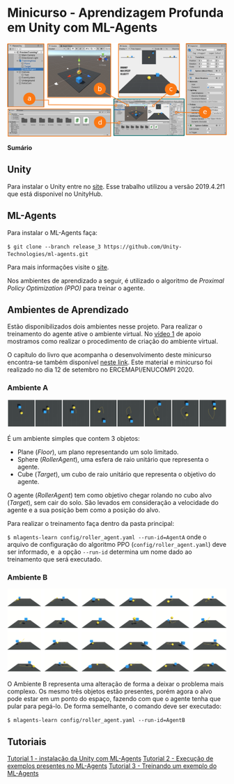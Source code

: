 # Minicurso - Aprendizagem Profunda em Unity com ML-Agents

![](docs/images/PreviewUnityMinicurso.png)

**Sumário**

## Unity

Para instalar o Unity entre no [site](https://store.unity.com/download?ref=personal "site"). Esse trabalho utilizou a versão 2019.4.2f1 que está disponivel no UnityHub.

## ML-Agents

Para instalar o ML-Agents faça:

`
$ git clone --branch release_3 https://github.com/Unity-Technologies/ml-agents.git
`

Para mais informações visite o [site](https://github.com/Unity-Technologies/ml-agents/blob/release_3_docs/docs/Readme.md "site").

Nos ambientes de aprendizado a seguir, é utilizado o algoritmo de *Proximal Policy Optimization (PPO)* para treinar o agente.


## Ambientes de Aprendizado

Estão disponibilizados dois ambientes nesse projeto. Para realizar o treinamento do agente ative o ambiente virtual. No [vídeo 1](https://www.youtube.com/watch?v=gU9UIHbMdDk "Tutorial 1") de apoio mostramos como realizar o procedimento de criação do ambiente virtual. 

O capítulo do livro que acompanha o desenvolvimento deste minicurso encontra-se também disponível [neste link](https://sol.sbc.org.br/livros/index.php/sbc/catalog/view/48/221/459-1). Este material e minicurso foi realizado no dia 12 de setembro no ERCEMAPI/ENUCOMPI 2020.

### Ambiente A

![](docs/images/AmbienteA.png)

É um ambiente simples que contem 3 objetos:

- Plane (*Floor*), um plano representando um solo limitado.
- Sphere (*RollerAgent*), uma esfera de raio unitário que representa o agente.
- Cube (*Target*), um cubo de raio unitário que representa o objetivo do agente.

O agente (*RollerAgent*) tem como objetivo chegar rolando no cubo alvo (*Target*), sem cair do solo. São levados em consideração a velocidade do agente e a sua posição bem como a posição do alvo.

Para realizar o treinamento faça dentro da pasta principal:

`
$ mlagents-learn config/roller_agent.yaml --run-id=AgentA
`
onde o arquivo de configuração do algoritmo PPO (`config/roller_agent.yaml`) deve ser informado, e  a opção `--run-id` determina um nome dado ao treinamento que será executado.

### Ambiente B

![](docs/images/AmbienteB.png)

O Ambiente B representa uma alteração de forma a deixar o problema mais complexo. Os mesmo três objetos estão presentes, porém agora o alvo pode estar em um ponto do espaço, fazendo com que o agente tenha que pular para pegá-lo. De forma semelhante, o comando deve ser executado:

`
$ mlagents-learn config/roller_agent.yaml --run-id=AgentB
`

## Tutoriais

[Tutorial 1 - instalação da Unity com ML-Agents](https://www.youtube.com/watch?v=gU9UIHbMdDk "Tutorial 1")
[Tutorial 2 - Execução de exemplos presentes no ML-Agents](https://www.youtube.com/watch?v=PVl3hcvJxYY "Tutorial 2")
[Tutorial 3 - Treinando um exemplo do ML-Agents](https://www.youtube.com/watch?v=voojZvrgC5k "Tutorial 3")
